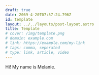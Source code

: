 ```yaml
---
draft: true
date: 2069-4-20T07:57:24.796Z
id: template
layout: ../../layouts/post-layout.astro
title: Template
# cover: /img/template.png
# domain: example.com
# link: https://example.com/my-link
# tags: comma, seperated
# type: link, article, video
---
```


Hi! My name is Melanie.
